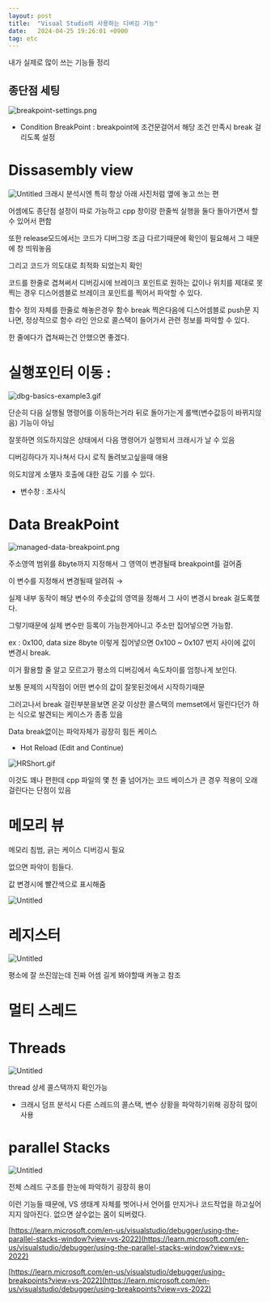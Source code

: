 ```yaml
---
layout: post
title:  "Visual Studio의 사용하는 디버깅 기능"
date:   2024-04-25 19:26:01 +0900
tag: etc
---
```


내가 실제로 많이 쓰는 기능들 정리

## 종단점 세팅

![breakpoint-settings.png](/images/vsdebug/breakpoint-settings.png)

- Condition BreakPoint : breakpoint에 조건문걸어서 해당 조건 만족시 break 걸리도록 설정


# Dissasembly view

![Untitled](/images/vsdebug/Untitled.png)
크래시 분석시엔 특히 항상 아래 사진처럼 옆에 놓고 쓰는 편

어셈에도 종단점 설정이 따로 가능하고 cpp 창이랑 한줄씩 실행을 둘다 돌아가면서 할 수 있어서 편함

또한 release모드에서는 코드가 디버그랑 조금 다르기때문에 확인이 필요해서 그 때문에 창 띄워놓음

그리고 코드가 의도대로 최적화 되었는지 확인

코드를 한줄로 겹쳐써서 디버깅시에 브레이크 포인트로 원하는 값이나 위치를 제대로 못 찍는 경우 디스어셈블로 브레이크 포인트를 찍어서 파악할 수 있다.

함수 정의 자체를 한줄로 해놓은경우 함수 break 찍은다음에 디스어셈블로 push문 지나면, 정상적으로 함수 라인 안으로 콜스택이 들어가서 관련 정보를 파악할 수 있다.

한 줄에다가 겹쳐짜는건 안했으면 좋겠다.



# 실행포인터 이동 :

![dbg-basics-example3.gif](/images/vsdebug/dbg-basics-example3.gif)

단순히 다음 실행될 명령어를 이동하는거라 뒤로 돌아가는게 롤백(변수값등이 바뀌지않음) 기능이 아님

잘못하면 의도하지않은 상태에서 다음 명령어가 실행되서 크래시가 날 수 있음

디버깅하다가 지나쳐서 다시 로직 돌려보고싶을때 애용

의도치않게 소멸자 호출에 대한 감도 기를 수 있다.


- 변수창 : 조사식

# Data BreakPoint

![managed-data-breakpoint.png](/images/vsdebug/managed-data-breakpoint.png)

주소영역 범위를 8byte까지 지정해서 그 영역이 변경될때 breakpoint를 걸어줌

이 변수를 지정해서 변경될때 알려줘 → 

실제 내부 동작이  해당 변수의 주솟값의 영역을 정해서 그 사이 변경시 break 걸도록했다.

그렇기때문에 실제 변수만 등록이 가능한게아니고 주소만 집어넣으면 가능함.

ex : 0x100, data size 8byte 이렇게 집어넣으면 0x100 ~ 0x107 번지 사이에 값이 변경시 break.

이거 활용할 줄 알고 모르고가 평소의 디버깅에서 속도차이를 엄청나게 보인다.

보통 문제의 시작점이 어떤 변수의 값이 잘못된것에서 시작하기때문

그러고나서 break 걸린부분을보면 온갖 이상한 콜스택의 memset에서 밀린다던가 하는 식으로 발견되는 케이스가 종종 있음

Data break없이는 파악자체가 굉장히 힘든 케이스


- Hot Reload (Edit and Continue)

![HRShort.gif](/images/vsdebug/HRShort.gif)

이것도 꽤나 편한데 cpp 파일의 몇 천 줄 넘어가는 코드 베이스가 큰 경우 적용이 오래걸린다는 단점이 있음


# 메모리 뷰

메모리 침범, 긁는 케이스 디버깅시 필요

없으면 파악이 힘들다.

값 변경시에 빨간색으로 표시해줌

![Untitled](/images/vsdebug/Untitled%201.png)

# 레지스터

![Untitled](/images/vsdebug/Untitled%202.png)

평소에 잘 쓰진않는데 진짜 어셈 길게 봐야할때 켜놓고 참조


# 멀티 스레드

# Threads

![Untitled](/images/vsdebug/Untitled%203.png)

thread 상세 콜스택까지 확인가능

- 크래시 덤프 분석시 다른 스레드의 콜스택, 변수 상황을 파악하기위해 굉장히 많이사용

# parallel Stacks

![Untitled](/images/vsdebug/Untitled%204.png)

전체 스레드 구조를 한눈에 파악하기 굉장히 용이

이런 기능들 때문에, VS 생태계 자체를 벗어나서 언어를 만지거나 코드작업을 하고싶어지지 않아진다. 없으면 살수없는 몸이 되버렸다.

[https://learn.microsoft.com/en-us/visualstudio/debugger/using-the-parallel-stacks-window?view=vs-2022](https://learn.microsoft.com/en-us/visualstudio/debugger/using-the-parallel-stacks-window?view=vs-2022)

[https://learn.microsoft.com/en-us/visualstudio/debugger/using-breakpoints?view=vs-2022](https://learn.microsoft.com/en-us/visualstudio/debugger/using-breakpoints?view=vs-2022)